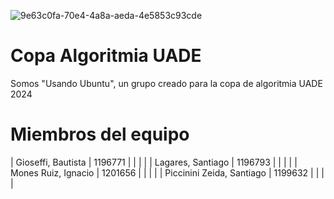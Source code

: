 ![9e63c0fa-70e4-4a8a-aeda-4e5853c93cde](https://github.com/TotoLagares/Copa-Algoritmia-UADE/assets/118582767/59ac54ee-47ff-4cc7-981e-9d184b999d05)

# Copa Algoritmia UADE
Somos "Usando Ubuntu", un grupo creado para la copa de algoritmia UADE 2024

# Miembros del equipo
| Gioseffi, Bautista        | 1196771 |   |   |   |
| Lagares, Santiago         | 1196793 |   |   |   |
| Mones Ruiz, Ignacio       | 1201656 |   |   |   |
| Piccinini Zeida, Santiago | 1199632 |   |   |   |

